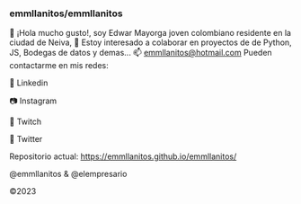 ### emmllanitos/emmllanitos

<!--GitHub followers GitHub repo size GitHub top language GitHub language count-->

👋 ¡Hola mucho gusto!, soy Edwar Mayorga joven colombiano residente en la ciudad de Neiva,
👀 Estoy interesado a colaborar en proyectos de de Python, JS, Bodegas de datos  y demas...
📫 emmllanitos@hotmail.com
Pueden contactarme en mis redes:

🔗 Linkedin

📷 Instagram

🎤 Twitch

💬 Twitter


Repositorio actual: https://emmllanitos.github.io/emmllanitos/

@emmllanitos & @elempresario

©2023
